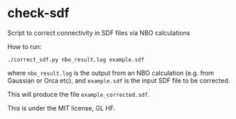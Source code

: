 # check-sdf
Script to correct connectivity in SDF files via NBO calculations

How to run:

    ./correct_sdf.py nbo_result.log example.sdf

where `nbo_result.log` is the output from an NBO calculation (e.g. from Gaussian or Orca etc), and `example.sdf` is the input SDF file to be corrected.

This will produce the file `example_corrected.sdf`.

This is under the MIT license, GL HF.
